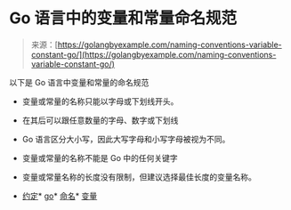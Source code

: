 <!--yml

category: 未分类

date: 2024-10-13 06:21:27

-->

# Go 语言中的变量和常量命名规范

> 来源：[https://golangbyexample.com/naming-conventions-variable-constant-go/](https://golangbyexample.com/naming-conventions-variable-constant-go/)

以下是 Go 语言中变量和常量的命名规范

+   变量或常量的名称只能以字母或下划线开头。

+   在其后可以跟任意数量的字母、数字或下划线

+   Go 语言区分大小写，因此大写字母和小写字母被视为不同。

+   变量或常量的名称不能是 Go 中的任何关键字

+   变量或常量名称的长度没有限制，但建议选择最佳长度的变量名称。

+   [约定](https://golangbyexample.com/tag/convention/)*   [go](https://golangbyexample.com/tag/go/)*   [命名](https://golangbyexample.com/tag/naming/)*   [变量](https://golangbyexample.com/tag/variable/)
